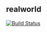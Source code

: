 ## realworld
[![Build Status](https://travis-ci.org/lestex/realworld.svg?branch=master)](https://travis-ci.org/lestex/realworld)